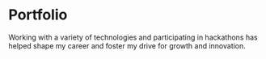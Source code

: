 # Portfolio
Working with a variety of technologies and participating in hackathons has helped shape my career and foster my drive for growth and innovation.
